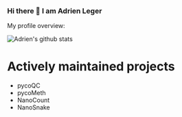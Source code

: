 ### Hi there 👋 I am Adrien Leger

<div><p>My profile overview: </p></div>

![Adrien's github stats](https://github-readme-stats.vercel.app/api?username=a-slide&show_icons=true)

# Actively maintained projects

* pycoQC
* pycoMeth
* NanoCount
* NanoSnake
